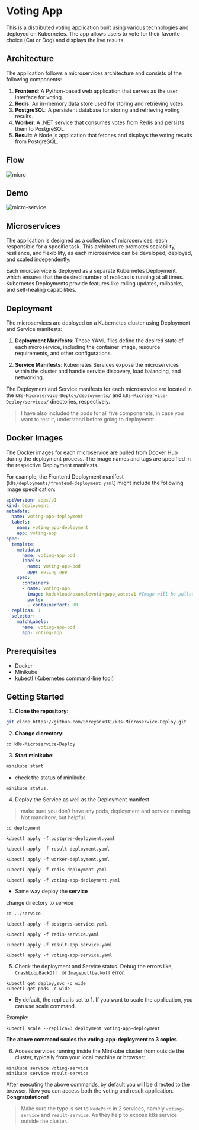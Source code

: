 # Voting App

This is a distributed voting application built using various technologies and deployed on Kubernetes. The app allows users to vote for their favorite choice (Cat or Dog) and displays the live results.

## Architecture

The application follows a microservices architecture and consists of the following components:

1. **Frontend**: A Python-based web application that serves as the user interface for voting.
2. **Redis**: An in-memory data store used for storing and retrieving votes.
3. **PostgreSQL**: A persistent database for storing and retrieving voting results.
4. **Worker**: A .NET service that consumes votes from Redis and persists them to PostgreSQL.
5. **Result**: A Node.js application that fetches and displays the voting results from PostgreSQL.


## Flow

![micro](https://github.com/Shreyank031/k8s-Microservice-deploy/assets/115367978/9284bd88-5c1b-4417-a781-5f379a9fc1c6)




## Demo


![micro-service](https://github.com/Shreyank031/k8s-Microservice-deploy/assets/115367978/1382e169-aab1-42fb-85d2-e0a0b4c6aae2)



## Microservices

The application is designed as a collection of microservices, each responsible for a specific task. This architecture promotes scalability, resilience, and flexibility, as each microservice can be developed, deployed, and scaled independently.

Each microservice is deployed as a separate Kubernetes Deployment, which ensures that the desired number of replicas is running at all times. Kubernetes Deployments provide features like rolling updates, rollbacks, and self-healing capabilities.

## Deployment

The microservices are deployed on a Kubernetes cluster using Deployment and Service manifests:

1. **Deployment Manifests**: These YAML files define the desired state of each microservice, including the container image, resource requirements, and other configurations.

2. **Service Manifests**: Kubernetes Services expose the microservices within the cluster and handle service discovery, load balancing, and networking.

The Deployment and Service manifests for each microservice are located in the `k8s-Microservice-Deploy/deployments/` and `k8s-Microservice-Deploy/services/` directories, respectively.


> I have also included the pods for all five componenets, in case you want to test it, understand before going to deployemnt.


## Docker Images

The Docker images for each microservice are pulled from Docker Hub  during the deployment process. The image names and tags are specified in the respective Deployment manifests.

For example, the Frontend Deployment manifest (`k8s/deployments/frontend-deployment.yaml`) might include the following image specification:

```yaml
apiVersion: apps/v1
kind: Deployment
metadata: 
  name: voting-app-deployment
  labels:
    name: voting-app-deployment
    app: voting-app
spec:
  template:
    metadata:
      name: voting-app-pod
      labels: 
        name: voting-app-pod
        app: voting-app
    spec:
      containers:
      - name: voting-app
        image: kodekloud/examplevotingapp_vote:v1 #Image will be pulled form dockerhub registery
        ports:
        - containerPort: 80
  replicas: 1
  selector:
    matchLabels:
      name: voting-app-pod 
      app: voting-app
```

## Prerequisites

- Docker
- Minikube
- kubectl (Kubernetes command-line tool)

## Getting Started

1. **Clone the repository**:

```bash
git clone https://github.com/Shreyank031/k8s-Microservice-Deploy.git
```

2. **Change dicrectory**:
```
cd k8s-Microservice-Deploy
```

3. **Start minikube**:
```bash
minikube start
```
   - check the status of minikube.
  ```
  minikube status.
  ```

4. Deploy the Service as well as the Deployment manifest
> make sure you don't have any pods, deployment and service running. Not manditory, but helpful.

```
cd deployment
```
```
kubectl apply -f postgres-deployment.yaml
```
```
kubectl apply -f result-deployment.yaml
```
```
kubectl apply -f worker-deployment.yaml
```
```
kubectl apply -f redis-deployment.yaml
```
```
kubectl apply -f voting-app-deployment.yaml
```

- Same way deploy the **service**

change directory to service
```
cd ../service
```
```
kubectl apply -f postgres-service.yaml

kubectl apply -f redis-service.yaml

kubectl apply -f result-app-service.yaml

kubectl apply -f voting-app-service.yaml
```

5. Check the deployment and Service status. Debug the errors like, `CrashLoopBackOff ` or `Imagepullbackoff` error.
```
kubectl get deploy,svc -o wide
kubectl get pods -o wide
```

- By default, the replica is set to 1. If you want to scale the application, you can use scale command.

Example: 

```
kubectl scale --replica=3 deployment voting-app-deployment
```

**The above command scales the **voting-app-deployment** to 3 copies**

6. Access services running inside the Minikube cluster from outside the cluster, typically from your local machine or browser:
```
minikube service voting-service
minikube service result-service
```

After executing the above commands, by default you will be directed to the browser. Now you can access both the voting and result application. **Congratulations!**

> Make sure the type is set to `NodePort` in 2 services, namely `voting-service` and `result-service`. As they help to expose k8s service outside the cluster.


